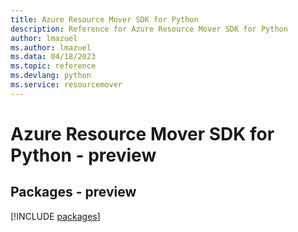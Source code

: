 ```yaml
---
title: Azure Resource Mover SDK for Python
description: Reference for Azure Resource Mover SDK for Python
author: lmazuel
ms.author: lmazuel
ms.data: 04/18/2023
ms.topic: reference
ms.devlang: python
ms.service: resourcemover
---
```

# Azure Resource Mover SDK for Python - preview
## Packages - preview
[!INCLUDE [packages](resource-mover-index.md)]
